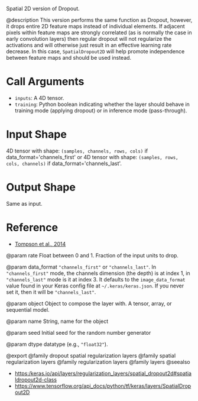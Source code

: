 Spatial 2D version of Dropout.

@description
This version performs the same function as Dropout, however, it drops
entire 2D feature maps instead of individual elements. If adjacent pixels
within feature maps are strongly correlated (as is normally the case in
early convolution layers) then regular dropout will not regularize the
activations and will otherwise just result in an effective learning rate
decrease. In this case, `SpatialDropout2D` will help promote independence
between feature maps and should be used instead.

# Call Arguments
- `inputs`: A 4D tensor.
- `training`: Python boolean indicating whether the layer
    should behave in training mode (applying dropout)
    or in inference mode (pass-through).

# Input Shape
4D tensor with shape: `(samples, channels, rows, cols)` if
    data_format='channels_first'
or 4D tensor with shape: `(samples, rows, cols, channels)` if
    data_format='channels_last'.

# Output Shape
Same as input.

# Reference
- [Tompson et al., 2014](https://arxiv.org/abs/1411.4280)

@param rate
Float between 0 and 1. Fraction of the input units to drop.

@param data_format
`"channels_first"` or `"channels_last"`.
In `"channels_first"` mode, the channels dimension (the depth)
is at index 1, in `"channels_last"` mode is it at index 3.
It defaults to the `image_data_format` value found in your
Keras config file at `~/.keras/keras.json`.
If you never set it, then it will be `"channels_last"`.

@param object
Object to compose the layer with. A tensor, array, or sequential model.

@param name
String, name for the object

@param seed
Initial seed for the random number generator

@param dtype
datatype (e.g., `"float32"`).

@export
@family dropout spatial regularization layers
@family spatial regularization layers
@family regularization layers
@family layers
@seealso
+ <https:/keras.io/api/layers/regularization_layers/spatial_dropout2d#spatialdropout2d-class>
+ <https://www.tensorflow.org/api_docs/python/tf/keras/layers/SpatialDropout2D>

